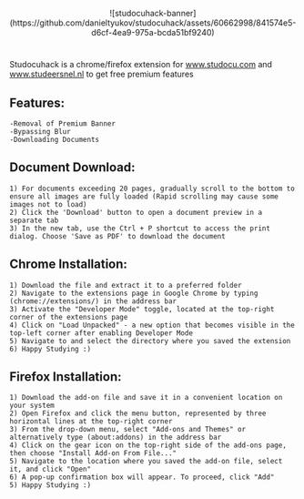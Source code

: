 <p align="center">
![studocuhack-banner](https://github.com/danieltyukov/studocuhack/assets/60662998/841574e5-d6cf-4ea9-975a-bcda51bf9240)
</p>

#

Studocuhack is a chrome/firefox extension for www.studocu.com and www.studeersnel.nl to get free premium features

## Features:
  
    -Removal of Premium Banner
    -Bypassing Blur
    -Downloading Documents

## Document Download:
  
    1) For documents exceeding 20 pages, gradually scroll to the bottom to ensure all images are fully loaded (Rapid scrolling may cause some images not to load)
    2) Click the 'Download' button to open a document preview in a separate tab
    3) In the new tab, use the Ctrl + P shortcut to access the print dialog. Choose 'Save as PDF' to download the document

## Chrome Installation:
    
    1) Download the file and extract it to a preferred folder 
    2) Navigate to the extensions page in Google Chrome by typing (chrome://extensions/) in the address bar
    3) Activate the "Developer Mode" toggle, located at the top-right corner of the extensions page
    4) Click on "Load Unpacked" - a new option that becomes visible in the top-left corner after enabling Developer Mode
    5) Navigate to and select the directory where you saved the extension
    6) Happy Studying :)

## Firefox Installation:
        
    1) Download the add-on file and save it in a convenient location on your system
    2) Open Firefox and click the menu button, represented by three horizontal lines at the top-right corner
    3) From the drop-down menu, select "Add-ons and Themes" or alternatively type (about:addons) in the address bar
    4) Click on the gear icon on the top-right side of the add-ons page, then choose "Install Add-on From File..."
    5) Navigate to the location where you saved the add-on file, select it, and click "Open"
    6) A pop-up confirmation box will appear. To proceed, click "Add"
    5) Happy Studying :)
